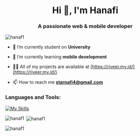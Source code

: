 

<h1 align="center">Hi 👋, I'm Hanafi</h1>
<h3 align="center">A passionate web & mobile developer</h3>

<p align="left"> <img src="https://komarev.com/ghpvc/?username=hanaf1&label=Profile%20views&color=0e75b6&style=flat" alt="hanaf1" /> </p>

- 🔭 I’m currently student on **University**

- 🌱 I’m currently learning **mobile development**

- 👨‍💻 All of my projects are available at [https://riveer.my.id/](https://riveer.my.id/)

- 📫 How to reach me **starnafi4@gmail.com**


<h3 align="left">Languages and Tools:</h3>

[![My Skills](https://skillicons.dev/icons?i=java,kotlin,nodejs,js,figma,flutter,php,laravel,tailwind,bootstrap,androidstudio,net,python,linux&theme=light)](https://skillicons.dev)

<p><img align="left" src="https://github-readme-stats.vercel.app/api/top-langs?username=hanaf1&show_icons=true&locale=en&layout=compact" alt="hanaf1" /></p>

<p>&nbsp;<img align="center" src="https://github-readme-stats.vercel.app/api?username=hanaf1&show_icons=true&locale=en" alt="hanaf1" /></p>

<p><img align="center" src="https://github-readme-streak-stats.herokuapp.com/?user=hanaf1&" alt="hanaf1" /></p>
